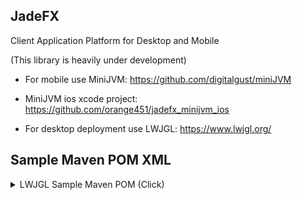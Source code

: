 ## JadeFX
Client Application Platform for Desktop and Mobile

(This library is heavily under development)

- For mobile use MiniJVM: https://github.com/digitalgust/miniJVM

- MiniJVM ios xcode project: https://github.com/orange451/jadefx_minijvm_ios

- For desktop deployment use LWJGL: https://www.lwjgl.org/


## Sample Maven POM XML
<details><summary>LWJGL Sample Maven POM (Click)</summary>

	<?xml version="1.0" encoding="UTF-8"?>
	<project xmlns="http://maven.apache.org/POM/4.0.0" xmlns:xsi="http://www.w3.org/2001/XMLSchema-instance" xsi:schemaLocation="http://maven.apache.org/POM/4.0.0 http://maven.apache.org/xsd/maven-4.0.0.xsd">
	    <modelVersion>4.0.0</modelVersion>
	    <groupId>io.jadefx</groupId>
	    <artifactId>JadeFX</artifactId>
	    <version>1.0-SNAPSHOT</version>
	    <packaging>jar</packaging>
	    <properties>
			<lwjgl.version>3.2.3</lwjgl.version>
			<lwjgl.natives>natives-windows</lwjgl.natives>
	    </properties>

		<repositories>
			<repository>
			    <id>jitpack.io</id>
			    <url>https://jitpack.io</url>
			</repository>
		</repositories>

		<dependencyManagement>
			<dependencies>
				<dependency>
					<groupId>org.lwjgl</groupId>
					<artifactId>lwjgl-bom</artifactId>
					<version>${lwjgl.version}</version>
					<scope>import</scope>
					<type>pom</type>
				</dependency>
			</dependencies>
		</dependencyManagement>

	    <dependencies>
			<dependency>
				<groupId>com.github.orange451</groupId>
				<artifactId>minijvm_desktop_glfm</artifactId>
				<version>1.2</version>
			</dependency>
			<dependency>
				<groupId>org.lwjgl</groupId>
				<artifactId>lwjgl</artifactId>
			</dependency>
			<dependency>
				<groupId>org.lwjgl</groupId>
				<artifactId>lwjgl-assimp</artifactId>
			</dependency>
			<dependency>
				<groupId>org.lwjgl</groupId>
				<artifactId>lwjgl-bgfx</artifactId>
			</dependency>
			<dependency>
				<groupId>org.lwjgl</groupId>
				<artifactId>lwjgl-cuda</artifactId>
			</dependency>
			<dependency>
				<groupId>org.lwjgl</groupId>
				<artifactId>lwjgl-egl</artifactId>
			</dependency>
			<dependency>
				<groupId>org.lwjgl</groupId>
				<artifactId>lwjgl-glfw</artifactId>
			</dependency>
			<dependency>
				<groupId>org.lwjgl</groupId>
				<artifactId>lwjgl-jawt</artifactId>
			</dependency>
			<dependency>
				<groupId>org.lwjgl</groupId>
				<artifactId>lwjgl-jemalloc</artifactId>
			</dependency>
			<dependency>
				<groupId>org.lwjgl</groupId>
				<artifactId>lwjgl-libdivide</artifactId>
			</dependency>
			<dependency>
				<groupId>org.lwjgl</groupId>
				<artifactId>lwjgl-llvm</artifactId>
			</dependency>
			<dependency>
				<groupId>org.lwjgl</groupId>
				<artifactId>lwjgl-lmdb</artifactId>
			</dependency>
			<dependency>
				<groupId>org.lwjgl</groupId>
				<artifactId>lwjgl-lz4</artifactId>
			</dependency>
			<dependency>
				<groupId>org.lwjgl</groupId>
				<artifactId>lwjgl-meow</artifactId>
			</dependency>
			<dependency>
				<groupId>org.lwjgl</groupId>
				<artifactId>lwjgl-nanovg</artifactId>
			</dependency>
			<dependency>
				<groupId>org.lwjgl</groupId>
				<artifactId>lwjgl-nfd</artifactId>
			</dependency>
			<dependency>
				<groupId>org.lwjgl</groupId>
				<artifactId>lwjgl-nuklear</artifactId>
			</dependency>
			<dependency>
				<groupId>org.lwjgl</groupId>
				<artifactId>lwjgl-odbc</artifactId>
			</dependency>
			<dependency>
				<groupId>org.lwjgl</groupId>
				<artifactId>lwjgl-openal</artifactId>
			</dependency>
			<dependency>
				<groupId>org.lwjgl</groupId>
				<artifactId>lwjgl-opencl</artifactId>
			</dependency>
			<dependency>
				<groupId>org.lwjgl</groupId>
				<artifactId>lwjgl-opengl</artifactId>
			</dependency>
			<dependency>
				<groupId>org.lwjgl</groupId>
				<artifactId>lwjgl-opengles</artifactId>
			</dependency>
			<dependency>
				<groupId>org.lwjgl</groupId>
				<artifactId>lwjgl-openvr</artifactId>
			</dependency>
			<dependency>
				<groupId>org.lwjgl</groupId>
				<artifactId>lwjgl-opus</artifactId>
			</dependency>
			<dependency>
				<groupId>org.lwjgl</groupId>
				<artifactId>lwjgl-ovr</artifactId>
			</dependency>
			<dependency>
				<groupId>org.lwjgl</groupId>
				<artifactId>lwjgl-par</artifactId>
			</dependency>
			<dependency>
				<groupId>org.lwjgl</groupId>
				<artifactId>lwjgl-remotery</artifactId>
			</dependency>
			<dependency>
				<groupId>org.lwjgl</groupId>
				<artifactId>lwjgl-rpmalloc</artifactId>
			</dependency>
			<dependency>
				<groupId>org.lwjgl</groupId>
				<artifactId>lwjgl-shaderc</artifactId>
			</dependency>
			<dependency>
				<groupId>org.lwjgl</groupId>
				<artifactId>lwjgl-sse</artifactId>
			</dependency>
			<dependency>
				<groupId>org.lwjgl</groupId>
				<artifactId>lwjgl-stb</artifactId>
			</dependency>
			<dependency>
				<groupId>org.lwjgl</groupId>
				<artifactId>lwjgl-tinyexr</artifactId>
			</dependency>
			<dependency>
				<groupId>org.lwjgl</groupId>
				<artifactId>lwjgl-tinyfd</artifactId>
			</dependency>
			<dependency>
				<groupId>org.lwjgl</groupId>
				<artifactId>lwjgl-tootle</artifactId>
			</dependency>
			<dependency>
				<groupId>org.lwjgl</groupId>
				<artifactId>lwjgl-vma</artifactId>
			</dependency>
			<dependency>
				<groupId>org.lwjgl</groupId>
				<artifactId>lwjgl-vulkan</artifactId>
			</dependency>
			<dependency>
				<groupId>org.lwjgl</groupId>
				<artifactId>lwjgl-xxhash</artifactId>
			</dependency>
			<dependency>
				<groupId>org.lwjgl</groupId>
				<artifactId>lwjgl-yoga</artifactId>
			</dependency>
			<dependency>
				<groupId>org.lwjgl</groupId>
				<artifactId>lwjgl-zstd</artifactId>
			</dependency>
			<dependency>
				<groupId>org.lwjgl</groupId>
				<artifactId>lwjgl</artifactId>
				<classifier>${lwjgl.natives}</classifier>
			</dependency>
			<dependency>
				<groupId>org.lwjgl</groupId>
				<artifactId>lwjgl-assimp</artifactId>
				<classifier>${lwjgl.natives}</classifier>
			</dependency>
			<dependency>
				<groupId>org.lwjgl</groupId>
				<artifactId>lwjgl-bgfx</artifactId>
				<classifier>${lwjgl.natives}</classifier>
			</dependency>
			<dependency>
				<groupId>org.lwjgl</groupId>
				<artifactId>lwjgl-glfw</artifactId>
				<classifier>${lwjgl.natives}</classifier>
			</dependency>
			<dependency>
				<groupId>org.lwjgl</groupId>
				<artifactId>lwjgl-jemalloc</artifactId>
				<classifier>${lwjgl.natives}</classifier>
			</dependency>
			<dependency>
				<groupId>org.lwjgl</groupId>
				<artifactId>lwjgl-libdivide</artifactId>
				<classifier>${lwjgl.natives}</classifier>
			</dependency>
			<dependency>
				<groupId>org.lwjgl</groupId>
				<artifactId>lwjgl-llvm</artifactId>
				<classifier>${lwjgl.natives}</classifier>
			</dependency>
			<dependency>
				<groupId>org.lwjgl</groupId>
				<artifactId>lwjgl-lmdb</artifactId>
				<classifier>${lwjgl.natives}</classifier>
			</dependency>
			<dependency>
				<groupId>org.lwjgl</groupId>
				<artifactId>lwjgl-lz4</artifactId>
				<classifier>${lwjgl.natives}</classifier>
			</dependency>
			<dependency>
				<groupId>org.lwjgl</groupId>
				<artifactId>lwjgl-meow</artifactId>
				<classifier>${lwjgl.natives}</classifier>
			</dependency>
			<dependency>
				<groupId>org.lwjgl</groupId>
				<artifactId>lwjgl-nanovg</artifactId>
				<classifier>${lwjgl.natives}</classifier>
			</dependency>
			<dependency>
				<groupId>org.lwjgl</groupId>
				<artifactId>lwjgl-nfd</artifactId>
				<classifier>${lwjgl.natives}</classifier>
			</dependency>
			<dependency>
				<groupId>org.lwjgl</groupId>
				<artifactId>lwjgl-nuklear</artifactId>
				<classifier>${lwjgl.natives}</classifier>
			</dependency>
			<dependency>
				<groupId>org.lwjgl</groupId>
				<artifactId>lwjgl-openal</artifactId>
				<classifier>${lwjgl.natives}</classifier>
			</dependency>
			<dependency>
				<groupId>org.lwjgl</groupId>
				<artifactId>lwjgl-opengl</artifactId>
				<classifier>${lwjgl.natives}</classifier>
			</dependency>
			<dependency>
				<groupId>org.lwjgl</groupId>
				<artifactId>lwjgl-opengles</artifactId>
				<classifier>${lwjgl.natives}</classifier>
			</dependency>
			<dependency>
				<groupId>org.lwjgl</groupId>
				<artifactId>lwjgl-openvr</artifactId>
				<classifier>${lwjgl.natives}</classifier>
			</dependency>
			<dependency>
				<groupId>org.lwjgl</groupId>
				<artifactId>lwjgl-opus</artifactId>
				<classifier>${lwjgl.natives}</classifier>
			</dependency>
			<dependency>
				<groupId>org.lwjgl</groupId>
				<artifactId>lwjgl-ovr</artifactId>
				<classifier>${lwjgl.natives}</classifier>
			</dependency>
			<dependency>
				<groupId>org.lwjgl</groupId>
				<artifactId>lwjgl-par</artifactId>
				<classifier>${lwjgl.natives}</classifier>
			</dependency>
			<dependency>
				<groupId>org.lwjgl</groupId>
				<artifactId>lwjgl-remotery</artifactId>
				<classifier>${lwjgl.natives}</classifier>
			</dependency>
			<dependency>
				<groupId>org.lwjgl</groupId>
				<artifactId>lwjgl-rpmalloc</artifactId>
				<classifier>${lwjgl.natives}</classifier>
			</dependency>
			<dependency>
				<groupId>org.lwjgl</groupId>
				<artifactId>lwjgl-shaderc</artifactId>
				<classifier>${lwjgl.natives}</classifier>
			</dependency>
			<dependency>
				<groupId>org.lwjgl</groupId>
				<artifactId>lwjgl-sse</artifactId>
				<classifier>${lwjgl.natives}</classifier>
			</dependency>
			<dependency>
				<groupId>org.lwjgl</groupId>
				<artifactId>lwjgl-stb</artifactId>
				<classifier>${lwjgl.natives}</classifier>
			</dependency>
			<dependency>
				<groupId>org.lwjgl</groupId>
				<artifactId>lwjgl-tinyexr</artifactId>
				<classifier>${lwjgl.natives}</classifier>
			</dependency>
			<dependency>
				<groupId>org.lwjgl</groupId>
				<artifactId>lwjgl-tinyfd</artifactId>
				<classifier>${lwjgl.natives}</classifier>
			</dependency>
			<dependency>
				<groupId>org.lwjgl</groupId>
				<artifactId>lwjgl-tootle</artifactId>
				<classifier>${lwjgl.natives}</classifier>
			</dependency>
			<dependency>
				<groupId>org.lwjgl</groupId>
				<artifactId>lwjgl-vma</artifactId>
				<classifier>${lwjgl.natives}</classifier>
			</dependency>
			<dependency>
				<groupId>org.lwjgl</groupId>
				<artifactId>lwjgl-xxhash</artifactId>
				<classifier>${lwjgl.natives}</classifier>
			</dependency>
			<dependency>
				<groupId>org.lwjgl</groupId>
				<artifactId>lwjgl-yoga</artifactId>
				<classifier>${lwjgl.natives}</classifier>
			</dependency>
			<dependency>
				<groupId>org.lwjgl</groupId>
				<artifactId>lwjgl-zstd</artifactId>
				<classifier>${lwjgl.natives}</classifier>
			</dependency>
			<dependency>
				<groupId>org.joml</groupId>
				<artifactId>joml</artifactId>
				<version>1.9.25</version>
			</dependency>
	    </dependencies>
	</project>
</details>
